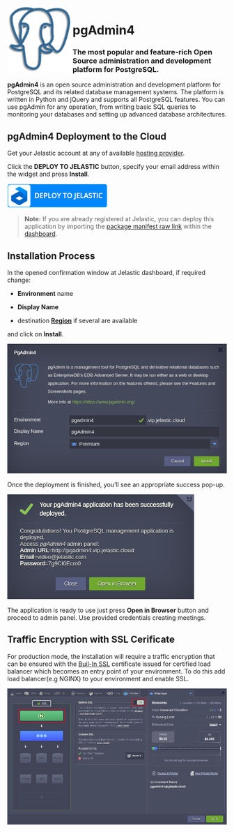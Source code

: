 <img align="left" width="150" src="images/pgadmin.png">

# pgAdmin4 

### The most popular and feature-rich Open Source administration and development platform for PostgreSQL.

**pgAdmin4** is an open source administration and development platform for PostgreSQL and its related database management systems. The platform is written in Python and jQuery and supports all PostgreSQL features. You can use pgAdmin for any operation, from writing basic SQL queries to monitoring your databases and setting up advanced database architectures.
 
## pgAdmin4 Deployment to the Cloud

Get your Jelastic account at any of available [hosting provider](https://jelastic.cloud/).

Click the **DEPLOY TO JELASTIC** button, specify your email address within the widget and press **Install**.

[![Deploy to Jelastic](images/deploy2jelastic.png)](https://jelastic.com/install-application/?manifest=https://raw.githubusercontent.com/jelastic-jps/pgadmin/master/manifest.yaml)

> **Note:** If you are already registered at Jelastic, you can deploy this application by importing the  [package manifest raw link](https://raw.githubusercontent.com/jelastic-jps/pgadmin/master/manifest.yaml) within the [dashboard](https://docs.jelastic.com/dashboard-guide).  
 
## Installation Process

In the opened confirmation window at Jelastic dashboard, if required change:  

* __Environment__ name  

* __Display Name__  

* destination __[Region](https://docs.jelastic.com/environment-regions)__ if several are available  

and click on __Install__.

<p align="left"> 
<img src="images/install.png" width="650">
</p>

Once the deployment is finished, you’ll see an appropriate success pop-up.

<p align="left"> 
<img src="images/success.png" width="429">
</p>

 The application is ready to use just press **Open in Browser** button and proceed to admin panel. Use provided credentials creating meetings.

## Traffic Encryption with SSL Cerificate

For production mode, the installation will require a traffic encryption that can be ensured with the [Buil-In SSL](https://docs.jelastic.com/built-in-ssl) certificate issued for certified load balancer which becomes an entry point of your environment. To do this add load balancer(e.g NGINX) to your environment and enable SSL.

<p align="left"> 
<img src="images/add-lb-ssl.png" width="650">
</p>
